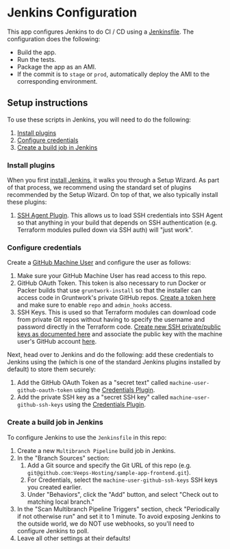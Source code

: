 # Jenkins Configuration

This app configures Jenkins to do CI / CD using a [Jenkinsfile](https://jenkins.io/doc/book/pipeline/jenkinsfile/).
The configuration does the following: 

* Build the app.
* Run the tests.
* Package the app as an AMI.
* If the commit is to `stage` or `prod`, automatically deploy the AMI to the corresponding environment.



## Setup instructions

To use these scripts in Jenkins, you will need to do the following:

1. [Install plugins](#install-plugins)
1. [Configure credentials](#configure-credentials)
1. [Create a build job in Jenkins](create-a-build-job-in-jenkins)


### Install plugins

When you first [install Jenkins](https://jenkins.io/download/), it walks you through a Setup Wizard. As part of that
process, we recommend using the standard set of plugins recommended by the Setup Wizard. On top of that, we also
typically install these plugins:

1. [SSH Agent Plugin](https://wiki.jenkins-ci.org/display/JENKINS/SSH+Agent+Plugin). This allows us to load SSH
   credentials into SSH Agent so that anything in your build that depends on SSH authentication (e.g. Terraform modules
   pulled down via SSH auth) will "just work".


### Configure credentials

Create a [GitHub Machine User](https://developer.github.com/guides/managing-deploy-keys/#machine-users) and configure
the user as follows:

1. Make sure your GitHub Machine User has read access to this repo.
1. GitHub OAuth Token. This token is also necessary to run Docker or Packer builds that use `gruntwork-install` so that
   the installer can access code in Gruntwork's private GitHub repos. [Create a token 
   here](https://github.com/settings/tokens) and make sure to enable `repo` and `admin_hooks` access.
1. SSH Keys. This is used so that Terraform modules can download code from private Git repos without having to specify
   the username and password directly in the Terraform code. [Create new SSH private/public keys as documented 
   here](https://help.github.com/articles/generating-a-new-ssh-key-and-adding-it-to-the-ssh-agent/) and associate the 
   public key with the machine user's GitHub account [here](https://help.github.com/articles/adding-a-new-ssh-key-to-your-github-account/).

Next, head over to Jenkins and do the following: add these credentials to Jenkins using the  (which is one of the 
standard Jenkins plugins installed by default) to store them securely:

1. Add the GitHub OAuth Token as a "secret text" called `machine-user-github-oauth-token` using the [Credentials 
   Plugin](https://wiki.jenkins-ci.org/display/JENKINS/Credentials+Plugin).
1. Add the private SSH key as a "secret SSH key" called `machine-user-github-ssh-keys` using the [Credentials 
   Plugin](https://wiki.jenkins-ci.org/display/JENKINS/Credentials+Plugin).


### Create a build job in Jenkins

To configure Jenkins to use the `Jenkinsfile` in this repo: 

1. Create a new `Multibranch Pipeline` build job in Jenkins.
1. In the "Branch Sources" section:
    1. Add a Git source and specify the Git URL of this repo (e.g. `git@github.com:Veeps-Hosting/sample-app-frontend.git`). 
    1. For Credentials, select the `machine-user-github-ssh-keys` SSH keys you created earlier.
    1. Under "Behaviors", click the "Add" button, and select "Check out to matching local branch."
1. In the "Scan Multibranch Pipeline Triggers" section, check "Periodically if not otherwise run" and set it to 
   1 minute. To avoid exposing Jenkins to the outside world, we do NOT use webhooks, so you'll need to configure
   Jenkins to poll.
1. Leave all other settings at their defaults!